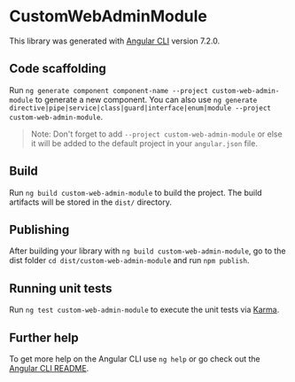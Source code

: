 # CustomWebAdminModule

This library was generated with [Angular CLI](https://github.com/angular/angular-cli) version 7.2.0.

## Code scaffolding

Run `ng generate component component-name --project custom-web-admin-module` to generate a new component. You can also use `ng generate directive|pipe|service|class|guard|interface|enum|module --project custom-web-admin-module`.
> Note: Don't forget to add `--project custom-web-admin-module` or else it will be added to the default project in your `angular.json` file. 

## Build

Run `ng build custom-web-admin-module` to build the project. The build artifacts will be stored in the `dist/` directory.

## Publishing

After building your library with `ng build custom-web-admin-module`, go to the dist folder `cd dist/custom-web-admin-module` and run `npm publish`.

## Running unit tests

Run `ng test custom-web-admin-module` to execute the unit tests via [Karma](https://karma-runner.github.io).

## Further help

To get more help on the Angular CLI use `ng help` or go check out the [Angular CLI README](https://github.com/angular/angular-cli/blob/master/README.md).
